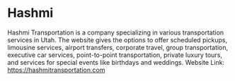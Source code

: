 # Hashmi
 Hashmi Transportation is a company specializing in various transportation services in Utah. The website gives the options to offer scheduled pickups, limousine services, airport transfers, corporate travel, group transportation, executive car services, point-to-point transportation, private luxury tours, and services for special events like birthdays and weddings. Website Link: https://hashmitransportation.com
